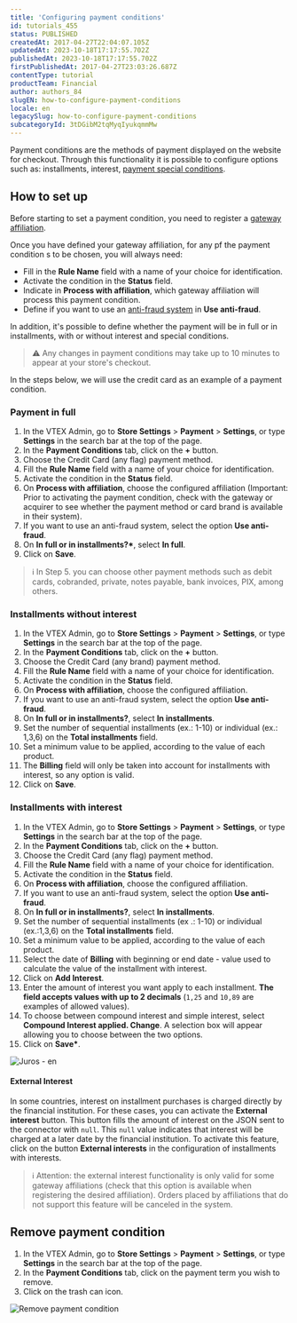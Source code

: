 ```yaml
---
title: 'Configuring payment conditions'
id: tutorials_455
status: PUBLISHED
createdAt: 2017-04-27T22:04:07.105Z
updatedAt: 2023-10-18T17:17:55.702Z
publishedAt: 2023-10-18T17:17:55.702Z
firstPublishedAt: 2017-04-27T23:03:26.687Z
contentType: tutorial
productTeam: Financial
author: authors_84
slugEN: how-to-configure-payment-conditions
locale: en
legacySlug: how-to-configure-payment-conditions
subcategoryId: 3tDGibM2tqMyqIyukqmmMw
---
```


Payment conditions are the methods of payment displayed on the website for checkout. Through this functionality it is possible to configure options such as: installments, interest, [payment special conditions](https://help.vtex.com/en/tutorial/condicoes-especiais--tutorials_456#).

## How to set up

Before starting to set a payment condition, you need to register a [gateway affiliation](https://help.vtex.com/en/tutorial/afiliacoes-de-gateway/). 

Once you have defined your gateway affiliation, for any pf the payment condition s to be chosen, you will always need: 

- Fill in the __Rule Name__ field with a name of your choice for identification.
- Activate the condition in the __Status__ field.
- Indicate in __Process with affiliation__, which gateway affiliation will process this payment condition.
- Define if you want to use an [anti-fraud system](https://help.vtex.com/en/tutorial/como-configurar-antifraude) in __Use anti-fraud__.

In addition, it's possible to define whether the payment will be in full or in installments, with or without interest and special conditions.

>⚠️ Any changes in payment conditions may take up to 10 minutes to appear at your store's checkout.

In the steps below, we will use the credit card as an example of a payment condition.

### Payment in full

1. In the VTEX Admin, go to **Store Settings** > **Payment** > **Settings**, or type **Settings** in the search bar at the top of the page.
2. In the __Payment Conditions__ tab, click on the __+__ button.
3. Choose the Credit Card (any flag) payment method.
4. Fill the __Rule Name__ field with a name of your choice for identification.
5. Activate the condition in the __Status__ field.
6. On **Process with affiliation**, choose the configured affiliation (Important: Prior to activating the payment condition, check with the gateway or acquirer to see whether the payment method or card brand is available in their system).
7. If you want to use an anti-fraud system, select the option __Use anti-fraud__.
8. On __In full or in installments?*__, select __In full__.
9. Click on __Save__.

>ℹ️ In Step 5. you can choose other payment methods such as debit cards, cobranded, private, notes payable, bank invoices, PIX, among others.

### Installments without interest

1. In the VTEX Admin, go to **Store Settings** > **Payment** > **Settings**, or type **Settings** in the search bar at the top of the page.
2. In the __Payment Conditions__ tab, click on the __+__ button.
3. Choose the Credit Card (any brand) payment method.
4. Fill the __Rule Name__ field with a name of your choice for identification.
5. Activate the condition in the __Status__ field.
6. On **Process with affiliation**, choose the configured affiliation.
7. If you want to use an anti-fraud system, select the option __Use anti-fraud__.
8. On __In full or in installments?__, select __In installments__.
9. Set the number of sequential installments (ex.: 1-10) or individual (ex.: 1,3,6) on the __Total installments__ field.
10. Set a minimum value to be applied, according to the value of each product.
11. The __Billing__ field will only be taken into account for installments with interest, so any option is valid.
12. Click on __Save__.

### Installments with interest

1. In the VTEX Admin, go to **Store Settings** > **Payment** > **Settings**, or type **Settings** in the search bar at the top of the page.
2. In the __Payment Conditions__ tab, click on the __+__ button.
3. Choose the Credit Card (any flag) payment method.
4. Fill the __Rule Name__ field with a name of your choice for identification.
5. Activate the condition in the __Status__ field.
6. On __Process with affiliation__, choose the configured affiliation.
7. If you want to use an anti-fraud system, select the option __Use anti-fraud__.
8. On __In full or in installments?__, select __In installments__.
9. Set the number of sequential installments (ex .: 1-10) or individual (ex.:1,3,6) on the __Total installments__ field.
10. Set a minimum value to be applied, according to the value of each product.
11. Select the date of __Billing__ with beginning or end date - value used to calculate the value of the installment with interest.
12. Click on __Add Interest__.
13. Enter the amount of interest you want apply to each installment. __The field accepts values with up to 2 decimals__ (`1,25` and `10,89` are examples of allowed values).
14. To choose between compound interest and simple interest, select __Compound Interest applied. Change__. A selection box will appear allowing you to choose between the two options. 
15. Click on __Save*__.

![Juros - en](//images.ctfassets.net/alneenqid6w5/7IPLydgcKCsQUItYhn4LgD/efa95228eb34354425a0064491122b46/Juros_-_en.png)

#### External Interest

In some countries, interest on installment purchases is charged directly by the financial institution. For these cases, you can activate the __External interest__ button. This button fills the amount of interest on the JSON sent to the connector with `null`. This `null` value indicates that interest will be charged at a later date by the financial institution. To activate this feature, click on the button __External interests__ in the configuration of installments with interests.

>ℹ️ Attention: the external interest functionality is only valid for some gateway affiliations (check that this option is available when registering the desired affiliation). Orders placed by affiliations that do not support this feature will be canceled in the system.

## Remove payment condition

1. In the VTEX Admin, go to **Store Settings** > **Payment** > **Settings**, or type **Settings** in the search bar at the top of the page.
2. In the __Payment Conditions__ tab, click on the payment term you wish to remove.
3. Click on the trash can icon.

![Remove payment condition](//images.ctfassets.net/alneenqid6w5/30AGmwCJOclqEqvcNPzuxV/8fc094a085a51f3b24d705956c14e052/remove_payment_condition.png)
